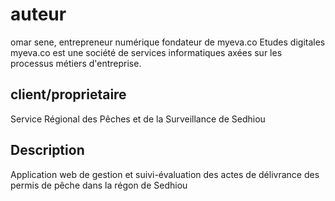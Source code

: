 # auteur

omar sene, entrepreneur numérique fondateur de myeva.co Etudes digitales
myeva.co est une société de services informatiques axées sur les processus métiers d'entreprise.

## client/proprietaire

Service Régional des Pêches et de la Surveillance de Sedhiou

## Description

Application web de gestion et suivi-évaluation des actes de délivrance des permis de pêche dans la régon de Sedhiou
